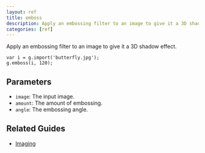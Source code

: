 ```yaml
---
layout: ref
title: emboss
description: Apply an embossing filter to an image to give it a 3D shadow effect.
categories: [ref]
---
```

Apply an embossing filter to an image to give it a 3D shadow effect.

    var i = g.import('butterfly.jpg');
    g.emboss(i, 120);

## Parameters
- `image`: The input image.
- `amount`: The amount of embossing.
- `angle`: The embossing angle.

## Related Guides
- [Imaging](/guide/image.html)
